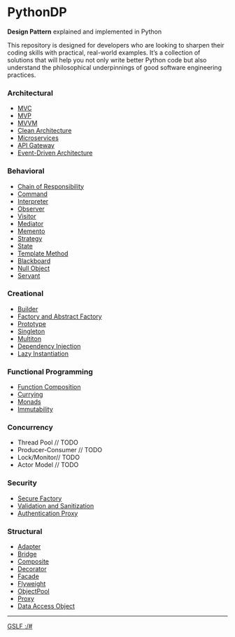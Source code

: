 # PythonDP
**Design Pattern** explained and implemented in Python

This repository is designed for developers who are looking to sharpen their coding skills with practical, real-world examples. It’s a collection of solutions that will help you not only write better Python code but also understand the philosophical underpinnings of good software engineering practices.

### Architectural
- [MVC](/Architectural/MVC/README.md)
- [MVP](/Architectural/MVP/README.md)
- [MVVM](Architectural/MVVM/README.md)
- [Clean Architecture](Architectural/CleanArchitecture/README.md)
- [Microservices](Architectural/Microservices/README.md)
- [API Gateway](Architectural/APIGateway/README.md)
- [Event-Driven Architecture](Architectural/EventDriven/README.md)



### Behavioral
- [Chain of Responsibility](/Behavioral/ChainResponsibility/README.md)
- [Command](/Behavioral/Command/README.md)
- [Interpreter](/Behavioral/Interpreter/README.md)
- [Observer](/Behavioral/Observer/README.md)
- [Visitor](/Behavioral/Visitor/README.md)
- [Mediator](/Behavioral/Mediator/README.md)
- [Memento](/Behavioral/Memento/README.md)
- [Strategy](/Behavioral/Strategy/README.md)
- [State](/Behavioral/State/README.md)
- [Template Method](/Behavioral/Template/README.md)
- [Blackboard](/Behavioral/Blackboard/README.md)
- [Null Object](/Behavioral/NullObject/README.md)
- [Servant](/Behavioral/Servant/README.md)



### Creational
- [Builder](/Creational/Builder/README.md)
- [Factory and Abstract Factory](/Creational/Factory/README.md)
- [Prototype](/Creational/Prototype/README.md)
- [Singleton](/Creational/Singleton/README.md)
- [Multiton](/Creational/Multiton/README.md)
- [Dependency Injection](/Creational/DependencyInjection/README.md)
- [Lazy Instantiation](/Creational/LazyInstantiation/README.md)

### Functional Programming
- [Function Composition](/FunctionalProgramming/FunctionComposition/README.md) 
- [Currying](/FunctionalProgramming/Currying/README.md)
- [Monads](/FunctionalProgramming/Monads/README.md)
- [Immutability](/FunctionalProgramming/Immutability/README.md)

### Concurrency
- Thread Pool // TODO 
- Producer-Consumer // TODO
- Lock/Monitor// TODO
- Actor Model // TODO 

### Security
- [Secure Factory](/Security/SecureFactory/README.md)
- [Validation and Sanitization](/Security/ValidationSanitization/README.md)
- [Authentication Proxy](/Security/AuthenticationProxy/README.md)

### Structural
- [Adapter](/Structural/Adapter/README.md)
- [Bridge](/Structural/Bridge/README.md)
- [Composite](/Structural/Composite/README.md)
- [Decorator](/Structural/Decorator/README.md)
- [Facade](/Structural/Facade/README.md)
- [Flyweight](/Structural/Flyweight/README.md)
- [ObjectPool](/Structural/ObjectPool/README.md)
- [Proxy](/Structural/Proxy/README.md)
- [Data Access Object](/Structural/DataAccessObject/README.md)

---

[GSLF :/#](https://gslf.it)



